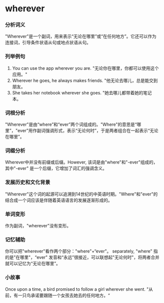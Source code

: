 # wherever

### 分析词义

  

"Wherever"是一个副词，用来表示“无论在哪里”或“在任何地方”。它还可以作为连接词，引导条件状语从句或地点状语从句。

  

### 列举例句

  

1.  You can use the app wherever you are. "无论你在哪里，你都可以使用这个应用。"
2.  Wherever he goes, he always makes friends. "他无论去哪儿，总是能交到朋友。
3.  She takes her notebook wherever she goes. "她去哪儿都带着她的笔记本。

  

### 词根分析

  

"Wherever"是由“where”和“ever”两个词组成的。"Where"的意思是“哪里”，"ever"用作副词强调形式，表示“无论何时”，于是两者组合在一起表示“无论在哪里”。

  

### 词缀分析

  

Wherever中并没有前缀或后缀。However, 该词是由"where"和"-ever"组成的，其中"-ever" 是一个后缀，它增加了词汇的强调含义。

  

### 发展历史和文化背景

  

"Wherever"这个词的起源可以追溯到14世纪的中英语时期。"Where"和"ever"的结合成一个词应该是伴随着英语语言的发展逐渐形成的。

  

### 单词变形

  

作为副词，"wherever"没有变形。

  

### 记忆辅助

  

你可以把"wherever"看作两个部分："where"+“ever"。 separately, "where" 指的是"在哪里"，“ever" 发音和“永远”很接近，可以联想起"无论何时"，将两者合并就可以记忆为“无论在哪里”。

  

### 小故事

  

Once upon a time, a bird promised to follow a girl wherever she went. "从前，有一只鸟承诺要跟随一个女孩去她去的任何地方。“
